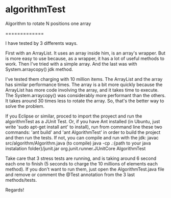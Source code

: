 algorithmTest
=============

Algorithm to rotate N positions one array

=============

I have tested by 3 differents ways.

First with an ArrayList. It uses an array inside him, is an array's wrapper. But is more easy to use because, as a wrapper, it has a lot of useful methods to work.
Then I've tried with a simple array. And the last was with System.arraycopy() jdk method.

I've tested them charging with 10 million items. 
The ArrayList and the array has similar performance times. The array is a bit more quickly because the ArrayList has more code involving the array, and it takes time to execute.
The System.arraycopy() was considerably more performant than the others. It takes around 30 times less to rotate the array. So, that's the better way to solve the problem.

If you Eclipse or similar, proced to import the proyect and run the algorithmTest as a JUnit Test.
Or, if you have Ant installed (in Ubuntu, just write 'sudo apt-get install ant' to install), run from command line these two commands: 
    'ant build' and 'ant AlgorithmTest' in order to build the project and then run the tests.
If not, you can compile and run with the jdk:
    javac src/algorithm/Algorithm.java (to compile)
    java -cp .:{path to your java instalation folder}/junit.jar org.junit.runner.JUnitCore AlgorithmTest

Take care that 3 stress tests are running, and is taking around 6 second each one to finish (5 seconds to charge the 10 millions of elements each method). If you don't want to run them, just open the AlgorithmTest.java file and remove or comment the @Test annotation from the 3 last methods/tests.

Regards!

